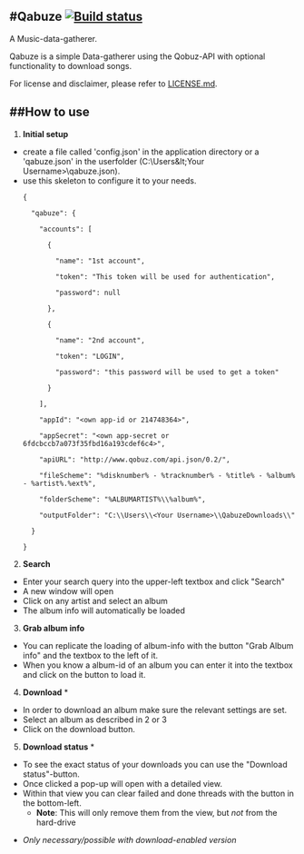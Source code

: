 #**Qabuze** [![Build status](https://ci.appveyor.com/api/projects/status/hmkn8xkhfjydnp96/branch/master)](https://ci.appveyor.com/project/butterkekstorte/qabuze/branch/master)
---

A Music-data-gatherer.

Qabuze is a simple Data-gatherer using the Qobuz-API with optional functionality to download songs.

For license and disclaimer, please refer to [LICENSE.md](https://github.com/butterkekstorte/Qabuze/blob/master/LICENSE.md).

##**How to use**
---

 1. **Initial setup**
  - create a file called 'config.json' in the application directory or a 'qabuze.json' in the userfolder (C:\Users\&lt;Your Username&gt;\qabuze.json).
  - use this skeleton to configure it to your needs.
    <pre><code>{<br/>
      "qabuze": {<br/>
        "accounts": [<br/>
          {<br/>
            "name": "1st account",<br/>
            "token": "This token will be used for authentication",<br/>
            "password": null<br/>
          },<br/>
          {<br/>
            "name": "2nd account",<br/>
            "token": "LOGIN",<br/>
            "password": "this password will be used to get a token"<br/>
          }<br/>
        ],<br/>
        "appId": "&lt;own app-id or 214748364&gt;",<br/>
        "appSecret": "&lt;own app-secret or 6fdcbccb7a073f35fbd16a193cdef6c4&gt;",<br/>
        "apiURL": "http://www.qobuz.com/api.json/0.2/",<br/>
        "fileScheme": "%disknumber% - %tracknumber% - %title% - %album% - %artist%.%ext%",<br/>
        "folderScheme": "%ALBUMARTIST%\\%album%",<br/>
        "outputFolder": "C:\\Users\\&lt;Your Username&gt;\\QabuzeDownloads\\"<br/>
      }<br/>
    }</code></pre>

 2. **Search**
  - Enter your search query into the upper-left textbox and click "Search"
  - A new window will open
  - Click on any artist and select an album
  - The album info will automatically be loaded

 
 3. **Grab album info**
  - You can replicate the loading of album-info with the button "Grab Album info" and the textbox to the left of it.
  - When you know a album-id of an album you can enter it into the textbox and click on the button to load it.

  
 4. **Download** *
  - In order to download an album make sure the relevant settings are set.
  - Select an album as described in 2 or 3
  - Click on the download button.
 

 5. **Download status** *
  - To see the exact status of your downloads you can use the "Download status"-button.
  - Once clicked a pop-up will open with a detailed view.
  - Within that view you can clear failed and done threads with the button in the bottom-left.
     - **Note**: This will only remove them from the view, but *not* from the hard-drive


* *Only necessary/possible with download-enabled version*
